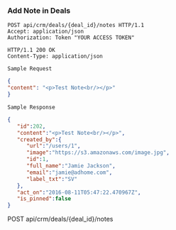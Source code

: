 ### Add Note in Deals


```http
POST api/crm/deals/{deal_id}/notes HTTP/1.1
Accept: application/json
Authorization: Token "YOUR ACCESS TOKEN"

HTTP/1.1 200 OK
Content-Type: application/json
```

```
Sample Request 
```

```json
{
"content": "<p>Test Note<br/></p>"
}
```

```
Sample Response
```

```json
{
   "id":202,
   "content":"<p>Test Note<br/></p>",
   "created_by":{
      "url":"/users/1",
      "image":"https://s3.amazonaws.com/image.jpg",
      "id":1,
      "full_name":"Jamie Jackson",
      "email":"jamie@adhome.com",
      "label_txt":"SV"
   },
   "act_on":"2016-08-11T05:47:22.470967Z",
   "is_pinned":false
}
```

<aside>POST  api/crm/deals/{deal_id}/notes</aside>
